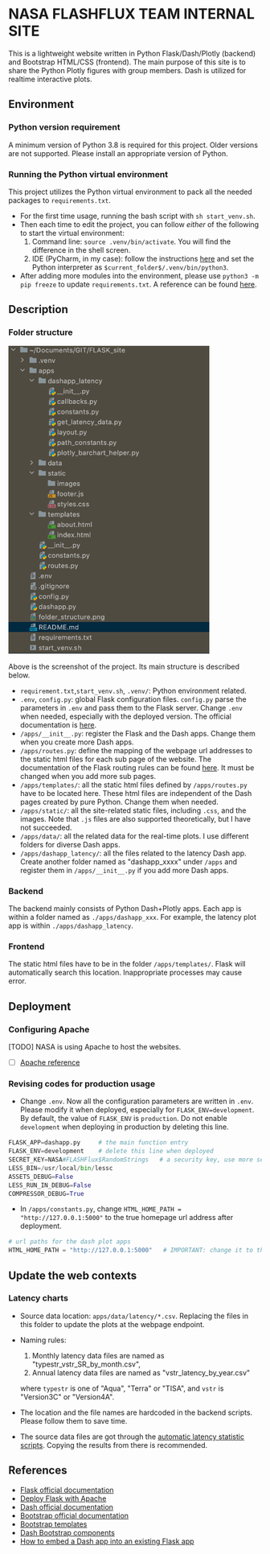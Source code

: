 # NASA FLASHFLUX TEAM INTERNAL SITE

This is a lightweight website written in Python Flask/Dash/Plotly (backend) and Bootstrap HTML/CSS (frontend).
The main purpose of this site is to share the Python Plotly figures with group members. Dash is utilized for 
realtime interactive plots.


## Environment

### Python version requirement
A minimum version of Python 3.8 is required for this project. Older versions are not supported. 
Please install an appropriate version of Python.


### Running the Python virtual environment
This project utilizes the Python virtual environment to pack all the needed packages to `requirements.txt`.

- For the first time usage, running the bash script with `sh start_venv.sh`.
- Then each time to edit the project, you can follow *either* of the following to start the virtual environment:
    1. Command line: `source .venv/bin/activate`. You will find the difference in the shell screen.
    2. IDE (PyCharm, in my case): follow the instructions 
   [here](https://www.jetbrains.com/help/pycharm/configuring-python-interpreter.html) 
   and set the Python interpreter as `$current_folder$/.venv/bin/python3`.
- After adding more modules into the environment, please use `python3 -m pip freeze` to update `requirements.txt`.
A reference can be found [here](https://packaging.python.org/guides/installing-using-pip-and-virtual-environments/).
  
## Description
### Folder structure
![](folder_structure.png)

Above is the screenshot of the project. Its main structure is described below.
- `requirement.txt`,`start_venv.sh`, `.venv/`: Python environment related.
- `.env`, `config.py`: global Flask configuration files. `config.py` parse the parameters
  in `.env` and pass them to the Flask server. 
  Change `.env` when needed, especially with the deployed version.
  The official documentation is [here](https://flask.palletsprojects.com/en/1.1.x/config/).
- `/apps/__init__.py`: register the Flask and the Dash apps. Change them when you create 
more Dash apps.
- `/apps/routes.py`: define the mapping of the webpage url addresses to the static html 
  files for each sub page of the website. The documentation of the Flask routing rules can 
  be found [here](https://flask.palletsprojects.com/en/1.1.x/quickstart/#routing). 
  It must be changed when you add more sub pages.
- `/apps/templates/`: all the static html files defined by `/apps/routes.py` have to be 
  located here. These html files are independent of the Dash pages created by pure Python. 
  Change them when needed.
- `/apps/static/`: all the site-related static files, including `.css`, and the images.
Note that `.js` files are also supported theoretically, but I have not succeeded.
- `/apps/data/`: all the related data for the real-time plots. I use different folders 
for diverse Dash apps.
- `/apps/dashapp_latency/`: all the files related to the latency Dash app. 
  Create another folder named as "dashapp_xxxx" under `/apps` and register them 
  in `/apps/__init__.py` if you add more Dash apps.

### Backend
The backend mainly consists of Python Dash+Plotly apps. 
Each app is within a folder named as `./apps/dashapp_xxx`. 
For example, the latency plot app is within `./apps/dashapp_latency`.

### Frontend
The static html files have to be in the folder `/apps/templates/`. 
Flask will automatically search this location. Inappropriate processes may cause error.

## Deployment

### Configuring Apache
[TODO] NASA is using Apache to host the websites.
- [ ] [Apache reference](https://flask.palletsprojects.com/en/1.1.x/deploying/mod_wsgi/)

### Revising codes for production usage
- Change `.env`. Now all the configuration parameters are written in `.env`. 
  Please modify it when deployed, especially for `FLASK_ENV=development`. 
  By default, the value of `FLASK_ENV` is `production`.
  Do not enable `development` when deploying in production by deleting this line.
```python
FLASK_APP=dashapp.py     # the main function entry
FLASK_ENV=development    # delete this line when deployed
SECRET_KEY=NASA#FLASHFlux$RandomStrings   # a security key, use more secure ones when deployed
LESS_BIN=/usr/local/bin/lessc
ASSETS_DEBUG=False
LESS_RUN_IN_DEBUG=False
COMPRESSOR_DEBUG=True

```
  
- In `/apps/constants.py`, change `HTML_HOME_PATH = "http://127.0.0.1:5000"` 
  to the true homepage url address after deployment.
```python
# url paths for the dash plot apps
HTML_HOME_PATH = "http://127.0.0.1:5000"   # IMPORTANT: change it to the true url address when deployed
```

## Update the web contexts
### Latency charts
- Source data location: `apps/data/latency/*.csv`. 
  Replacing the files in this folder to update the plots at the webpage endpoint.
- Naming rules:
  1. Monthly latency data files are named as "typestr_vstr_SR_by_month.csv",
  2. Annual latency data files are named as "vstr_latency_by_year.csv"

    where `typestr` is one of "Aqua", "Terra" or "TISA", and `vstr` is "Version3C" or "Version4A".
- The location and the file names are hardcoded in the backend scripts. Please follow them to save time.  
- The source data files are got through 
  the [automatic latency statistic scripts](https://github.com/cissieAB/LatencyResample). 
  Copying the results from there is recommended.
  


 

## References
- [Flask official documentation](https://flask.palletsprojects.com/en/1.1.x/)
- [Deploy Flask with Apache](https://flask.palletsprojects.com/en/1.1.x/deploying/mod_wsgi/)
- [Dash official documentation](https://dash.plotly.com/)
- [Bootstrap official documentation](https://getbootstrap.com/)
- [Bootstrap templates](https://www.w3schools.com/bootstrap/bootstrap_templates.asp)
- [Dash Bootstrap components](https://dash-bootstrap-components.opensource.faculty.ai/)
- [How to embed a Dash app into an existing Flask app](https://medium.com/@olegkomarov_77860/how-to-embed-a-dash-app-into-an-existing-flask-app-ea05d7a2210b#bd30)
